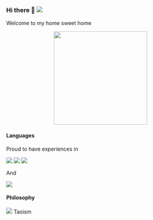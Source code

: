 ### Hi there 👋 <img src="https://img.icons8.com/color/48/000000/vietnam.png"/>

Welcome to my home sweet home 

<p align="center">
  <img width="250" src="https://media.giphy.com/media/3oKGz9PtFqfXQy0yre/giphy.gif">
</p>

                    
#### Languages 

Proud to have experiences in 

<img src="https://img.icons8.com/color/48/000000/python.png"/>  <img src="https://img.icons8.com/color/48/000000/golang.png"/> <img src="https://img.icons8.com/color/48/000000/ruby-programming-language.png"/>

And

<img src="https://img.icons8.com/office/16/000000/japan.png"/>

#### Philosophy

<img src="https://img.icons8.com/pastel-glyph/64/000000/yin-yang.png"/> Taoism
